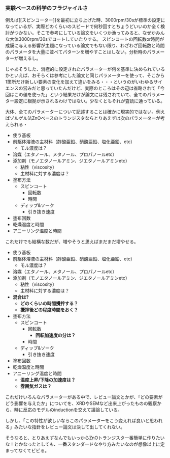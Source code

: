 ### 実験ベースの科学のフラジャイルさ

例えば[[スピンコーター]]を最初に立ち上げた時、3000rpm/30sが標準の設定になっているが、実際どのくらいのスピードで何秒回すとちょうどいいのか全く検討がつかない。そこで参考にしている論文をいくつか漁ってみると、なぜかみんな大体3000rpm/30sでコートしていたりする。
スピンコートの回転数or時間が成膜に与える影響が主題になっている論文でもない限り、わざわざ回転数と時間のパラメータを大量に並べてパターンを増やすことはしない。分析時のパラメーターが増えるし。

じゃあそうした、消極的に設定されたパラメーターが何を基準に決められているかといえば、おそらくは参考にした論文と同じパラメーターを使って、そこから1箇所だけ新しい要素の変化を加えて違いをみる・・・というのがいわゆるサイエンスの営みだと思っていたんだけど、実際のところはその辺は省略されて「今回はこの値を使った」という結果だけが論文には残されていて、全てのパラメーター設定に根拠が示されるわけではない。少なくともそれが査読に通っている。

大体、全てのパラメーターについて記述することは確かに現実的ではない。例えばゾルゲル法ZnOベースのトランジスタならとりあえずは次のパラメーターが考えられる・

- 使う基板
- 前駆体溶液の主材料（酢酸亜鉛、硝酸亜鉛、塩化亜鉛、etc）
	- モル濃度は？
- 溶媒（エタノール、メタノール、プロパノールetc）
- 添加剤（モノエタノールアミン、ジエタノールアミンetc）
	- 粘性（viscosity）
	- 主材料に対する濃度は？
- 塗布方法
	- スピンコート
		- 回転数
		- 時間
	- ディップ&ソーク
		- 引き抜き速度
- 塗布回数
- 乾燥温度と時間
- アニーリング温度と時間

これだけでも結構な数だが、増やそうと思えばまだまだ増やせる。


- 使う基板
- 前駆体溶液の主材料（酢酸亜鉛、硝酸亜鉛、塩化亜鉛、etc）
	- モル濃度は？
- 溶媒（エタノール、メタノール、プロパノールetc）
- 添加剤（モノエタノールアミン、ジエタノールアミンetc）
	- 粘性（viscosity）
	- 主材料に対する濃度は？
- **混合は?**
	- **どのくらいの時間攪拌する？**
	- **攪拌後どの程度時間をおく？**
- 塗布方法
	- スピンコート
		- 回転数
			- **回転加速度の分は？**
		- 時間
	- ディップ&ソーク
		- 引き抜き速度
- 塗布回数
- 乾燥温度と時間
- アニーリング温度と時間
	- **温度上昇/下降の加速度は？**
	- **雰囲気ガスは？**

これだけいろんなパラメーターがある中で、レビュー論文とかが、「どの要素がどう影響を与えたか」についてを、XRDやSEMなど出来上がったものの観察から、時に反応のモデルのinductionを交えて議論している。

しかし、「この特性が欲しいならこのパラメーターをこう変えれば良いと思われる」みたいな指針をレビュー論文は決して出してくれない。

そうなると、とりあえずなんでもいっからZnOトランジスタ一番簡単に作りたいな！とかなったとしても、一番スタンダードなやり方みたいなのが想像以上に定まってなくてビビる。

